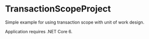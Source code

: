 # TransactionScopeProject

Simple example for using transaction scope with unit of work design.

Application requires .NET Core 6.
